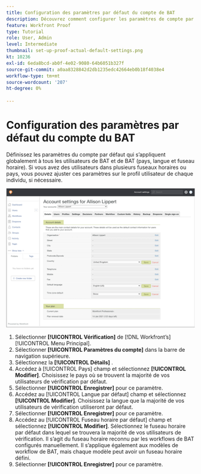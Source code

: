 ```yaml
---
title: Configuration des paramètres par défaut du compte de BAT
description: Découvrez comment configurer les paramètres de compte par défaut qui s’appliquent globalement à tous les utilisateurs de BAT et de vérification .
feature: Workfront Proof
type: Tutorial
role: User, Admin
level: Intermediate
thumbnail: set-up-proof-actual-default-settings.png
kt: 10236
exl-id: 6eda8bcd-ab0f-4e02-9080-64b6051b327f
source-git-commit: a0aa8328842d2db1235edc42664eb0b18f4038e4
workflow-type: tm+mt
source-wordcount: '207'
ht-degree: 0%

---
```


# Configuration des paramètres par défaut du compte du BAT

Définissez les paramètres du compte par défaut qui s’appliquent globalement à tous les utilisateurs de BAT et de BAT (pays, langue et fuseau horaire). Si vous avez des utilisateurs dans plusieurs fuseaux horaires ou pays, vous pouvez ajuster ces paramètres sur le profil utilisateur de chaque individu, si nécessaire.

![Fenêtre des paramètres du compte pour la vérification](assets/proof-system-setups-default-account-settings.png)

1. Sélectionner **[!UICONTROL Vérification]** de [!DNL Workfront’s] [!UICONTROL Menu Principal].
1. Sélectionner **[!UICONTROL Paramètres du compte]** dans la barre de navigation supérieure.
1. Sélectionnez la **[!UICONTROL Détails]** .
1. Accédez à [!UICONTROL Pays] champ et sélectionnez **[!UICONTROL Modifier]**. Choisissez le pays où se trouvent la majorité de vos utilisateurs de vérification par défaut.
1. Sélectionner **[!UICONTROL Enregistrer]** pour ce paramètre.
1. Accédez au [!UICONTROL Langue par défaut] champ et sélectionnez **[!UICONTROL Modifier]**. Choisissez la langue que la majorité de vos utilisateurs de vérification utiliseront par défaut.
1. Sélectionner **[!UICONTROL Enregistrer]** pour ce paramètre.
1. Accédez au [!UICONTROL Fuseau horaire par défaut] champ et sélectionnez **[!UICONTROL Modifier]**. Sélectionnez le fuseau horaire par défaut dans lequel se trouvera la majorité de vos utilisateurs de vérification. Il s’agit du fuseau horaire reconnu par les workflows de BAT configurés manuellement. Il s’applique également aux modèles de workflow de BAT, mais chaque modèle peut avoir un fuseau horaire défini.
1. Sélectionner **[!UICONTROL Enregistrer]** pour ce paramètre.
